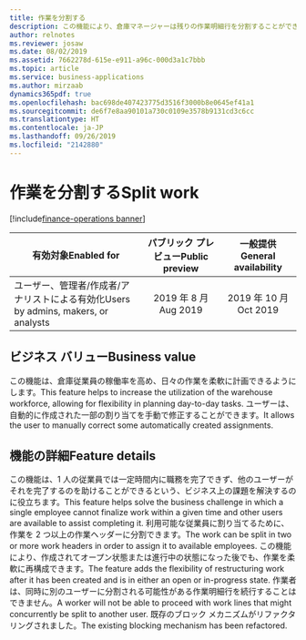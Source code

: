 ```yaml
---
title: 作業を分割する
description: この機能により、倉庫マネージャーは残りの作業明細行を分割することができます。
author: relnotes
ms.reviewer: josaw
ms.date: 08/02/2019
ms.assetid: 7662278d-615e-e911-a96c-000d3a1c7bbb
ms.topic: article
ms.service: business-applications
ms.author: mirzaab
dynamics365pdf: true
ms.openlocfilehash: bac698de407423775d3516f3000b8e0645ef41a1
ms.sourcegitcommit: de6f7e8aa90101a730c0109e3578b9131cd3c6cc
ms.translationtype: HT
ms.contentlocale: ja-JP
ms.lasthandoff: 09/26/2019
ms.locfileid: "2142880"
---
```

# <a name="split-work"></a><span data-ttu-id="913f8-103">作業を分割する</span><span class="sxs-lookup"><span data-stu-id="913f8-103">Split work</span></span>
[!include[finance-operations banner](../includes/finance-operations.md)]

| <span data-ttu-id="913f8-104">有効対象</span><span class="sxs-lookup"><span data-stu-id="913f8-104">Enabled for</span></span>    |  <span data-ttu-id="913f8-105">パブリック プレビュー</span><span class="sxs-lookup"><span data-stu-id="913f8-105">Public preview</span></span> | <span data-ttu-id="913f8-106">一般提供</span><span class="sxs-lookup"><span data-stu-id="913f8-106">General availability</span></span> | 
| ---------- | :----------: |:----------: |
|<span data-ttu-id="913f8-107">ユーザー、管理者/作成者/アナリストによる有効化</span><span class="sxs-lookup"><span data-stu-id="913f8-107">Users by admins, makers, or analysts</span></span>|<span data-ttu-id="913f8-108">2019 年 8 月</span><span class="sxs-lookup"><span data-stu-id="913f8-108">Aug 2019</span></span>| <span data-ttu-id="913f8-109">2019 年 10 月</span><span class="sxs-lookup"><span data-stu-id="913f8-109">Oct 2019</span></span>|


## <a name="business-value"></a><span data-ttu-id="913f8-110">ビジネス バリュー</span><span class="sxs-lookup"><span data-stu-id="913f8-110">Business value</span></span>
<!-- bv start -->
<span data-ttu-id="913f8-111">この機能は、倉庫従業員の稼働率を高め、日々の作業を柔軟に計画できるようにします。</span><span class="sxs-lookup"><span data-stu-id="913f8-111">This feature helps to increase the utilization of the warehouse workforce, allowing for flexibility in planning day-to-day tasks.</span></span> <span data-ttu-id="913f8-112">ユーザーは、自動的に作成された一部の割り当てを手動で修正することができます。</span><span class="sxs-lookup"><span data-stu-id="913f8-112">It allows the user to manually correct some automatically created assignments.</span></span>
<!-- bv end -->



## <a name="feature-details"></a><span data-ttu-id="913f8-113">機能の詳細</span><span class="sxs-lookup"><span data-stu-id="913f8-113">Feature details</span></span>
<!--feature detail start -->
<span data-ttu-id="913f8-114">この機能は、1 人の従業員では一定時間内に職務を完了できず、他のユーザーがそれを完了するのを助けることができるという、ビジネス上の課題を解決するのに役立ちます。</span><span class="sxs-lookup"><span data-stu-id="913f8-114">This feature helps solve the business challenge in which a single employee cannot finalize work within a given time and other users are available to assist completing it.</span></span> <span data-ttu-id="913f8-115">利用可能な従業員に割り当てるために、作業を 2 つ以上の作業ヘッダーに分割できます。</span><span class="sxs-lookup"><span data-stu-id="913f8-115">The work can be split in two or more work headers in order to assign it to available employees.</span></span> <span data-ttu-id="913f8-116">この機能により、作成されてオープン状態または進行中の状態になった後でも、作業を柔軟に再構成できます。</span><span class="sxs-lookup"><span data-stu-id="913f8-116">The feature adds the flexibility of restructuring work after it has been created and is in either an open or in-progress state.</span></span> <span data-ttu-id="913f8-117">作業者は、同時に別のユーザーに分割される可能性がある作業明細行を続行することはできません。</span><span class="sxs-lookup"><span data-stu-id="913f8-117">A worker will not be able to proceed with work lines that might concurrently be split to another user.</span></span> <span data-ttu-id="913f8-118">既存のブロック メカニズムがリファクタリングされました。</span><span class="sxs-lookup"><span data-stu-id="913f8-118">The existing blocking mechanism has been refactored.</span></span>
<!--feature detail end -->











